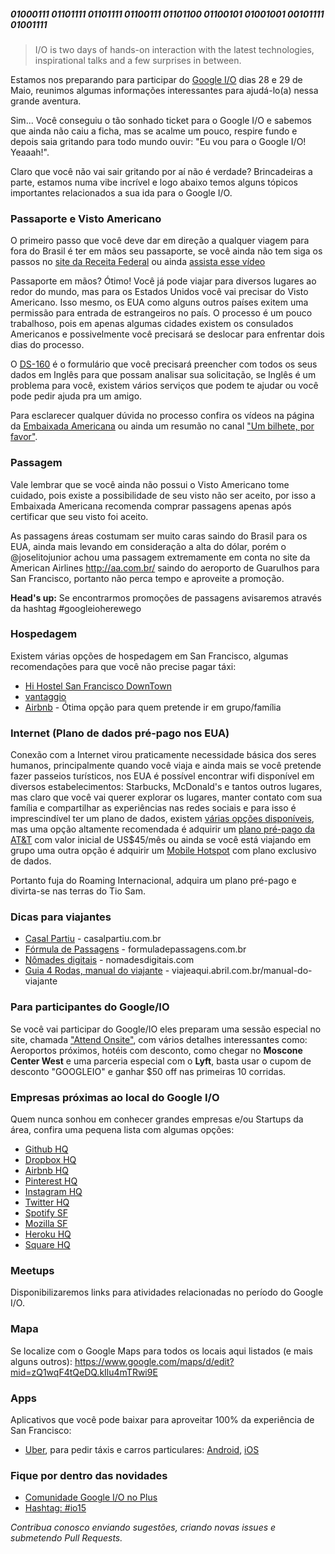 ##### 01000111 01101111 01101111 01100111 01101100 01100101  01001001 00101111 01001111 

> I/O is two days of hands-on interaction with the latest technologies, inspirational talks and a few surprises in between.

Estamos nos preparando para participar do [Google I/O](https://events.google.com/io2015) dias 28 e 29 de Maio, reunimos algumas informações interessantes para ajudá-lo(a) nessa grande aventura.

Sim... Você conseguiu o tão sonhado ticket para o Google I/O e sabemos que ainda não caiu a ficha, mas se acalme um pouco, respire fundo e depois saia gritando para todo mundo ouvir: "Eu vou para o Google I/O! Yeaaah!".

Claro que você não vai sair gritando por aí não é verdade? Brincadeiras a parte, estamos numa vibe incrível e logo abaixo temos alguns tópicos importantes relacionados a sua ida para o Google I/O.

### Passaporte e Visto Americano

O primeiro passo que você deve dar em direção a qualquer viagem para fora do Brasil é ter em mãos seu passaporte, se você ainda não tem siga os passos no [site da Receita Federal](http://www.dpf.gov.br/servicos/passaporte/passaporte) ou ainda [assista esse vídeo](https://www.youtube.com/watch?v=4zJo8ZjIYP8)

Passaporte em mãos? Ótimo! Você já pode viajar para diversos lugares ao redor do mundo, mas para os Estados Unidos você vai precisar do Visto Americano. Isso mesmo, os EUA como alguns outros países exitem uma permissão para entrada de estrangeiros no país. O processo é um pouco trabalhoso, pois em apenas algumas cidades existem os consulados Americanos e possivelmente você precisará se deslocar para enfrentar dois dias do processo.

O [DS-160](https://ceac.state.gov/genniv) é o formulário que você precisará preencher com todos os seus dados em Inglês para que possam analisar sua solicitação, se Inglês é um problema para você, existem vários serviços que podem te ajudar ou você pode pedir ajuda pra um amigo.

Para esclarecer qualquer dúvida no processo confira os vídeos na página da [Embaixada Americana](http://portuguese.brazil.usembassy.gov/visavideos.html) ou ainda um resumão no canal ["Um bilhete, por favor"](https://www.youtube.com/watch?v=8BBak2uIW6M).

### Passagem
Vale lembrar que se você ainda não possui o Visto Americano tome cuidado, pois existe a possibilidade de seu visto não ser aceito, por isso a Embaixada Americana recomenda comprar passagens apenas após certificar que seu visto foi aceito.

As passagens áreas costumam ser muito caras saindo do Brasil para os EUA, ainda mais levando em consideração a alta do dólar, porém o @joselitojunior achou uma passagem extremamente em conta no site da American Airlines http://aa.com.br/ saindo do aeroporto de Guarulhos para San Francisco, portanto não perca tempo e aproveite a promoção.

**Head's up:** Se encontrarmos promoções de passagens avisaremos através da hashtag #googleioherewego

### Hospedagem
Existem várias opções de hospedagem em San Francisco, algumas recomendações para que você não precise pagar táxi:

* [Hi Hostel San Francisco DownTown](http://www.sfhostels.org/downtown)
* [vantaggio](http://www.vantaggiosuites.com/sf-turk.html)
* [Airbnb](https://www.airbnb.com) - Ótima opção para quem pretende ir em grupo/família

### Internet (Plano de dados pré-pago nos EUA)
Conexão com a Internet virou praticamente necessidade básica dos seres humanos, principalmente quando você viaja e ainda mais se você pretende fazer passeios turísticos, nos EUA é possível encontrar wifi disponível em diversos estabelecimentos: Starbucks, McDonald's e tantos outros lugares, mas claro que você vai querer explorar os lugares, manter contato com sua família e compartilhar as experiências nas redes sociais e para isso é imprescindível ter um plano de dados, existem [várias opções disponíveis](http://www.tudocelular.com/planos/noticias/n48223/Como-fugir-do-roaming-internacional-e-economizar-muito-dinheiro-em-uma-viagem.html), mas uma opção altamente recomendada é adquirir um [plano pré-pago da AT&T](http://www.att.com/shop/wireless/plans/prepaidplans.html) com valor inicial de US$45/mês ou ainda se você está viajando em grupo uma outra opção é adquirir um [Mobile Hotspot](http://www.att.com/att/gophone-mobile-hotspot/en/index.html) com plano exclusivo de dados.

Portanto fuja do Roaming Internacional, adquira um plano pré-pago e divirta-se nas terras do Tio Sam.

### Dicas para viajantes
- [Casal Partiu](http://casalpartiu.com.br) - casalpartiu.com.br
- [Fórmula de Passagens](http://formuladepassagens.com.br) - formuladepassagens.com.br
- [Nômades digitais](http://nomadesdigitais.com) - nomadesdigitais.com
- [Guia 4 Rodas, manual do viajante](http://viajeaqui.abril.com.br/manual-do-viajante) - viajeaqui.abril.com.br/manual-do-viajante

### Para participantes do Google/IO
Se você vai participar do Google/IO eles preparam uma sessão especial no site, chamada ["Attend Onsite"](https://events.google.com/io2015/onsite), com vários detalhes interessantes como: Aeroportos próximos, hotéis com desconto, como chegar no **Moscone Center West** e uma parceria especial com o **Lyft**, basta usar o cupom de desconto "GOOGLEIO" e ganhar $50 off nas primeiras 10 corridas.

### Empresas próximas ao local do Google I/O
Quem nunca sonhou em conhecer grandes empresas e/ou Startups da área, confira uma pequena lista com algumas opções:

* [Github HQ](https://foursquare.com/v/github-hq-30/50f75cc0e4b07201af25590d)
* [Dropbox HQ](https://foursquare.com/v/dropbox-hq/4f3970aee4b08f009b927739)
* [Airbnb HQ](https://foursquare.com/v/airbnb-hq/51c7e853abd8cf897278ef48)
* [Pinterest HQ](https://foursquare.com/v/pinterest/4ff9b470e4b0cc077f08fbe7)
* [Instagram HQ](https://foursquare.com/v/instagram-hq/4cf57c75eb096ea87c37c048)
* [Twitter HQ](https://foursquare.com/v/twitter-hq/4ee0ecde29c2c6e332924109)
* [Spotify SF](https://foursquare.com/v/spotify-sf/4f35a7f9e4b0a1f194ee06d9)
* [Mozilla SF](https://foursquare.com/v/mozilla-san-francisco/4e1c9853c65bc4a776bc60dc)
* [Heroku HQ](https://foursquare.com/v/heroku/4b07537df964a5200afc22e3)
* [Square HQ](https://foursquare.com/v/square-hq/4b042837f964a520ad5122e3)

### Meetups
Disponibilizaremos links para atividades relacionadas no período do Google I/O.

### Mapa
Se localize com o Google Maps para todos os locais aqui listados (e mais alguns outros): https://www.google.com/maps/d/edit?mid=zQ1wqF4tQeDQ.kIlu4mTRwi9E

### Apps
Aplicativos que você pode baixar para aproveitar 100% da experiência de San Francisco:
* [Uber](https://www.uber.com), para pedir táxis e carros particulares: [Android](https://play.google.com/store/apps/details?id=com.ubercab), [iOS](https://itunes.apple.com/br/app/uber/id368677368?mt=8)

### Fique por dentro das novidades
* [Comunidade Google I/O no Plus](https://plus.google.com/u/0/communities/105113874753230740413)
* [Hashtag: #io15](https://twitter.com/search?q=%23io5)

*Contribua conosco enviando sugestões, criando novas issues e submetendo Pull Requests.*
